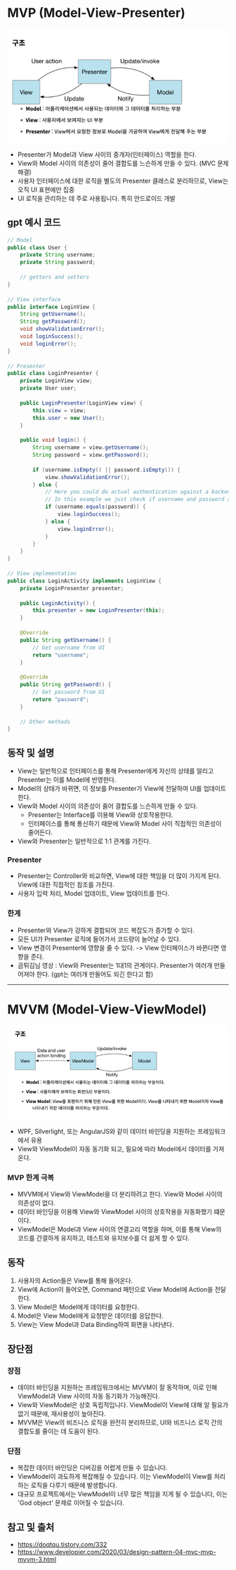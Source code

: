 MVP (Model-View-Presenter)
===
![](images/mvp.png)
- Presenter가 Model과 View 사이의 중개자(인터페이스) 역할을 한다.
- View와 Model 사이의 의존성이 줄어 결합도를 느슨하게 만들 수 있다. (MVC 문제 해결)
- 사용자 인터페이스에 대한 로직을 별도의 Presenter 클래스로 분리하므로, View는 오직 UI 표현에만 집중
- UI 로직을 관리하는 데 주로 사용됩니다. 특히 안드로이드 개발
## gpt 예시 코드
```java
// Model
public class User {
    private String username;
    private String password;

    // getters and setters
}

// View interface
public interface LoginView {
    String getUsername();
    String getPassword();
    void showValidationError();
    void loginSuccess();
    void loginError();
}

// Presenter
public class LoginPresenter {
    private LoginView view;
    private User user;

    public LoginPresenter(LoginView view) {
        this.view = view;
        this.user = new User();
    }

    public void login() {
        String username = view.getUsername();
        String password = view.getPassword();

        if (username.isEmpty() || password.isEmpty()) {
            view.showValidationError();
        } else {
            // Here you could do actual authentication against a backend
            // In this example we just check if username and password are the same
            if (username.equals(password)) {
                view.loginSuccess();
            } else {
                view.loginError();
            }
        }
    }
}

// View implementation
public class LoginActivity implements LoginView {
    private LoginPresenter presenter;

    public LoginActivity() {
        this.presenter = new LoginPresenter(this);
    }

    @Override
    public String getUsername() {
        // Get username from UI
        return "username";
    }

    @Override
    public String getPassword() {
        // Get password from UI
        return "password";
    }

    // Other methods
}
```

## 동작 및 설명
- View는 일반적으로 인터페이스를 통해 Presenter에게 자신의 상태를 알리고 Presenter는 이를 Model에 반영한다.
- Model의 상태가 바뀌면, 이 정보를 Presenter가 View에 전달하여 UI를 업데이트한다.
- View와 Model 사이의 의존성이 줄어 결합도를 느슨하게 만들 수 있다.
  - Presenter는 Interface를 이용해 View와 상호작용한다.
  - 인터페이스를 통해 통신하기 때문에 View와 Model 사이 직접적인 의존성이 줄어든다.
- View와 Presenter는 일반적으로 1:1 관계를 가진다.

### Presenter
- Presenter는 Controller와 비교하면, View에 대한 책임을 더 많이 가지게 된다. View에 대한 직접적인 참조를 가진다.
- 사용자 입력 처리, Model 업데이트, View 업데이트를 한다.

### 한계
- Presenter와 View가 강하게 결합되어 코드 복잡도가 증가할 수 있다.
- 모든 UI가 Presenter 로직에 들어가서 코드량이 늘어날 수 있다.
- View 변경이 Presenter에 영향을 줄 수 있다. -> View 인터페이스가 바뀐다면 영향을 준다.
- 곰튀김님 영상 : View와 Presenter는 1대1의 관계이다. Presenter가 여러개 만들어져야 한다. (gpt는 여러개 만들어도 되긴 한다고 함)

---

MVVM (Model-View-ViewModel)
===
![](images/mvvm.png)

- WPF, Silverlight, 또는 AngularJS와 같이 데이터 바인딩을 지원하는 프레임워크에서 유용
- View와 ViewModel이 자동 동기화 되고, 필요에 따라 Model에서 데이터를 가져온다.

### MVP 한계 극복
- MVVM에서 View와 ViewModel을 더 분리하려고 한다. View와 Model 사이의 의존성이 없다.
- 데이터 바인딩을 이용해 View와 ViewModel 사이의 상호작용을 자동화했기 떄문이다.
- ViewModel은 Model과 View 사이의 연결고리 역할을 하며, 
이를 통해 View의 코드를 간결하게 유지하고, 테스트와 유지보수를 더 쉽게 할 수 있다.

## 동작
1. 사용자의 Action들은 View를 통해 들어온다.
2. View에 Action이 들어오면, Command 패턴으로 View Model에 Action을 전달한다.
3. View Model은 Model에게 데이터를 요청한다.
4. Model은 View Model에게 요청받은 데이터를 응답한다.
5. View는 View Model과 Data Binding하여 화면을 나타낸다.

## 장단점
### 장점
- 데이터 바인딩을 지원하는 프레임워크에서는 MVVM이 잘 동작하며, 이로 인해 ViewModel과 View 사이의 자동 동기화가 가능해진다.
- View와 ViewModel은 상호 독립적입니다. ViewModel이 View에 대해 알 필요가 없기 때문에, 재사용성이 높아진다.
- MVVM은 View의 비즈니스 로직을 완전히 분리하므로, UI와 비즈니스 로직 간의 결합도를 줄이는 데 도움이 된다.

### 단점
- 복잡한 데이터 바인딩은 디버깅을 어렵게 만들 수 있습니다.
- ViewModel이 과도하게 복잡해질 수 있습니다. 이는 ViewModel이 View를 처리하는 로직을 다루기 때문에 발생합니다.
- 대규모 프로젝트에서는 ViewModel이 너무 많은 책임을 지게 될 수 있습니다, 이는 'God object' 문제로 이어질 수 있습니다.

## 참고 및 출처
- https://doqtqu.tistory.com/332
- https://www.developier.com/2020/03/design-pattern-04-mvc-mvp-mvvm-3.html
